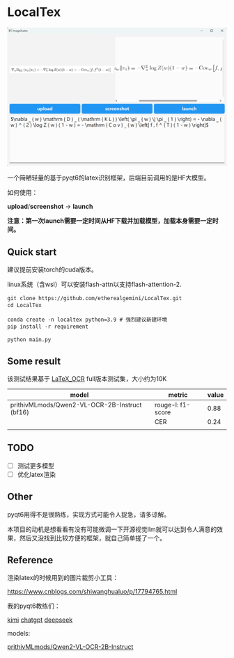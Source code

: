 # LocalTex

![ui](./assets/ui.png)

一个~~简陋~~轻量的基于pyqt6的latex识别框架，后端目前调用的是HF大模型。

如何使用：

**upload**/**screenshot** -> **launch**

**注意：第一次launch需要一定时间从HF下载并加载模型，加载本身需要一定时间。**

## Quick start

建议提前安装torch的cuda版本。

linux系统（含wsl）可以安装flash-attn以支持flash-attention-2.

```shell
git clone https://github.com/etherealgemini/LocalTex.git
cd LocalTex

conda create -n localtex python=3.9 # 强烈建议新建环境
pip install -r requirement
```

```shell
python main.py
```

## Some result

该测试结果基于 [LaTeX_OCR](https://huggingface.co/datasets/linxy/LaTeX_OCR) full版本测试集，大小约为10K

| model                                         | metric            | value |
|-----------------------------------------------|-------------------|-------|
| prithivMLmods/Qwen2-VL-OCR-2B-Instruct (bf16) | rouge-l: f1-score | 0.88  |
|                                               | CER               | 0.24  |
|                                               |                   |       |

## TODO

- [ ] 测试更多模型
- [ ] 优化latex渲染

## Other

pyqt6用得不是很熟练，实现方式可能令人捉急，请多谅解。

本项目的动机是想看看有没有可能微调一下开源视觉llm就可以达到令人满意的效果，然后又没找到比较方便的框架，就自己简单搓了一个。

## Reference

渲染latex的时候用到的图片裁剪小工具：

https://www.cnblogs.com/shiwanghualuo/p/17794765.html

我的pyqt6教练们：

[kimi](https://kimi.moonshot.cn/)
[chatgpt](https://chat.openai.com/)
[deepseek](https://chat.deepseek.com/)

models:

[prithivMLmods/Qwen2-VL-OCR-2B-Instruct](https://huggingface.co/prithivMLmods/Qwen2-VL-OCR-2B-Instruct/tree/main)
